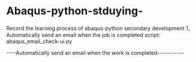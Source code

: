 # Abaqus-python-stduying-
Record the learning process of abaqus-python secondary development
1、Automatically send an email when the job is completed
script: abaqus_email_check-ui.py

----Automatically send an email when the work is completed-----------
